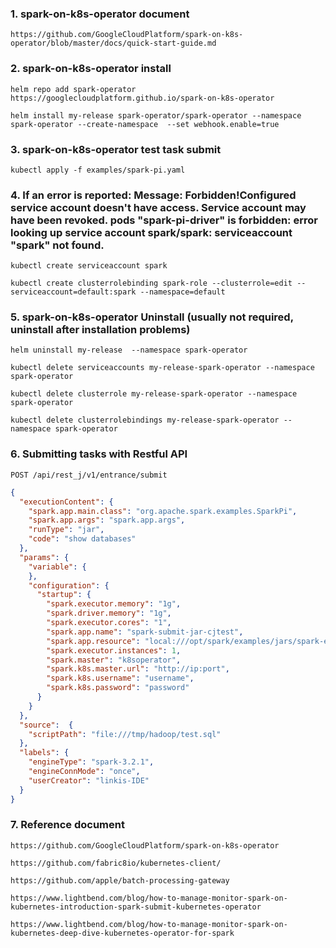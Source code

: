 
### 1. spark-on-k8s-operator document

```text
https://github.com/GoogleCloudPlatform/spark-on-k8s-operator/blob/master/docs/quick-start-guide.md
```


### 2. spark-on-k8s-operator install

```text
helm repo add spark-operator https://googlecloudplatform.github.io/spark-on-k8s-operator

helm install my-release spark-operator/spark-operator --namespace spark-operator --create-namespace  --set webhook.enable=true  
```

### 3. spark-on-k8s-operator test task submit

```text
kubectl apply -f examples/spark-pi.yaml
```

### 4. If an error is reported: Message: Forbidden!Configured service account doesn't have access. Service account may have been revoked. pods "spark-pi-driver" is forbidden: error looking up service account spark/spark: serviceaccount "spark" not found.

```text
kubectl create serviceaccount spark

kubectl create clusterrolebinding spark-role --clusterrole=edit --serviceaccount=default:spark --namespace=default
```

### 5. spark-on-k8s-operator Uninstall (usually not required, uninstall after installation problems)

```text
helm uninstall my-release  --namespace spark-operator

kubectl delete serviceaccounts my-release-spark-operator --namespace spark-operator

kubectl delete clusterrole my-release-spark-operator --namespace spark-operator

kubectl delete clusterrolebindings my-release-spark-operator --namespace spark-operator
```

### 6. Submitting tasks with Restful API
```text
POST /api/rest_j/v1/entrance/submit
```

```json
{
  "executionContent": {
    "spark.app.main.class": "org.apache.spark.examples.SparkPi",
    "spark.app.args": "spark.app.args",
    "runType": "jar",
    "code": "show databases"
  },
  "params": {
    "variable": {
    },
    "configuration": {
      "startup": {
        "spark.executor.memory": "1g",
        "spark.driver.memory": "1g",
        "spark.executor.cores": "1",
        "spark.app.name": "spark-submit-jar-cjtest",
        "spark.app.resource": "local:///opt/spark/examples/jars/spark-examples_2.12-3.2.1.jar",
        "spark.executor.instances": 1,
        "spark.master": "k8soperator",
        "spark.k8s.master.url": "http://ip:port",
        "spark.k8s.username": "username",
        "spark.k8s.password": "password"
      }
    }
  },
  "source":  {
    "scriptPath": "file:///tmp/hadoop/test.sql"
  },
  "labels": {
    "engineType": "spark-3.2.1",
    "engineConnMode": "once",
    "userCreator": "linkis-IDE"
  }
}
```

### 7. Reference document
```text
https://github.com/GoogleCloudPlatform/spark-on-k8s-operator

https://github.com/fabric8io/kubernetes-client/

https://github.com/apple/batch-processing-gateway

https://www.lightbend.com/blog/how-to-manage-monitor-spark-on-kubernetes-introduction-spark-submit-kubernetes-operator

https://www.lightbend.com/blog/how-to-manage-monitor-spark-on-kubernetes-deep-dive-kubernetes-operator-for-spark
```


